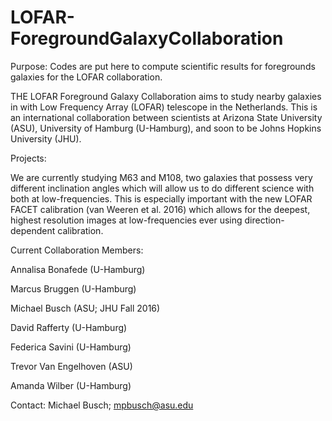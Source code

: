 # LOFAR-ForegroundGalaxyCollaboration

Purpose: Codes are put here to compute scientific results for foregrounds galaxies for the LOFAR collaboration.

THE LOFAR Foreground Galaxy Collaboration aims to study nearby galaxies in with Low Frequency Array (LOFAR) telescope in the Netherlands. This is an international collaboration between scientists at Arizona State University (ASU), University of Hamburg (U-Hamburg), and soon to be Johns Hopkins University (JHU).

Projects:

We are currently studying M63 and M108, two galaxies that possess very different inclination angles which will allow us to do different science with both at low-frequencies. This is especially important with the new LOFAR FACET calibration (van Weeren et al. 2016) which allows for the deepest, highest resolution images at low-frequencies ever using direction-dependent calibration.


Current Collaboration Members: 

Annalisa Bonafede (U-Hamburg) 

Marcus Bruggen (U-Hamburg) 

Michael Busch (ASU; JHU Fall 2016) 

David Rafferty (U-Hamburg) 

Federica Savini (U-Hamburg) 

Trevor Van Engelhoven (ASU) 

Amanda Wilber (U-Hamburg) 


Contact: 
Michael Busch; mpbusch@asu.edu
